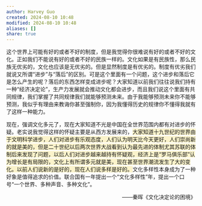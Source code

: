 ```yaml
---
author: Harvey Guo
created: 2024-08-10 10:48
modified: 2024-08-10 10:48
aliases: []
share: true
---
```

这个世界上可能有好的或者不好的制度，但是我觉得你很难说有好的或者不好的文化。正如我们不能说有好的或者不好的民族一样的。文化如果是有民族性，那么民族无优劣的，文化也应该是无优劣的。但是显然制度是有优劣的。制度有优劣我们就说又所谓“进步”与“落后”的区别。可是这个里面有一个问题，这个进步和落后它是怎么产生的呢？落后的东西怎样变成进步呢？大家知道以前我们往往说我们持有一种“经济决定论”，生产力发展就会推动文化都会进步，而且我们说这个里面有共同规律，我们掌握了共同规律我们就能够预测未来。由于我能够预测未来你不能够预测，我似乎有理由来教诲你甚至强制你，因为我懂得历史的规律你不懂得我就有了这样一种能力。

现在，强调文化多元了，现在大家知道不光是中国在全世界范围内都有对进步的怀疑。老实说我觉得这样的怀疑主要是从西方发展来的，<span style="background:rgba(240, 200, 0, 0.2)">大家知道十九世纪的世界由于文明科学进步，人们对进步有乐观态度，人们认为明天比今天更好，人们崇尚新的就是美的，但是二十世纪以后两次世界大战看到认为最先进的体制尤其苏联的体制后来发现了问题，以后人们对进步越来越持有怀疑观，经济上是“罗马俱乐部”认为增长是有局限的，文化上有所谓多元就是美，现在甚至世界潮流发生了大的变化。以前人们说新的是好的，现在人们说多样是好的。</span>文化多样性本身成为了一种好象是值得追求的价值。联合国有一年提出一个“文化多样性”年，提出一个口号“一个世界、多种声音、多种文化”。

<p align="right">——秦晖《文化决定论的困境》</p>